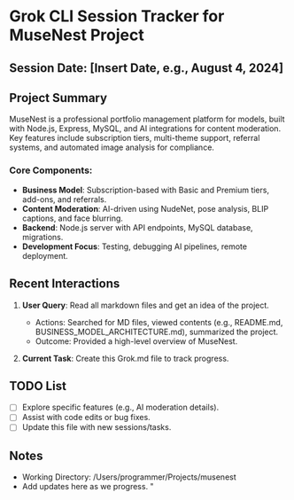 # Grok CLI Session Tracker for MuseNest Project

## Session Date: [Insert Date, e.g., August 4, 2024]

## Project Summary
MuseNest is a professional portfolio management platform for models, built with Node.js, Express, MySQL, and AI integrations for content moderation. Key features include subscription tiers, multi-theme support, referral systems, and automated image analysis for compliance.

### Core Components:
- **Business Model**: Subscription-based with Basic and Premium tiers, add-ons, and referrals.
- **Content Moderation**: AI-driven using NudeNet, pose analysis, BLIP captions, and face blurring.
- **Backend**: Node.js server with API endpoints, MySQL database, migrations.
- **Development Focus**: Testing, debugging AI pipelines, remote deployment.

## Recent Interactions
1. **User Query**: Read all markdown files and get an idea of the project.
   - Actions: Searched for MD files, viewed contents (e.g., README.md, BUSINESS_MODEL_ARCHITECTURE.md), summarized the project.
   - Outcome: Provided a high-level overview of MuseNest.

2. **Current Task**: Create this Grok.md file to track progress.

## TODO List
- [ ] Explore specific features (e.g., AI moderation details).
- [ ] Assist with code edits or bug fixes.
- [ ] Update this file with new sessions/tasks.

## Notes
- Working Directory: /Users/programmer/Projects/musenest
- Add updates here as we progress.
"